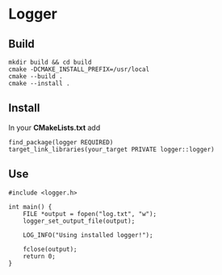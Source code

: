 # Logger

## Build

```
mkdir build && cd build
cmake -DCMAKE_INSTALL_PREFIX=/usr/local
cmake --build .
cmake --install .
```

## Install

In your **CMakeLists.txt** add

```
find_package(logger REQUIRED)
target_link_libraries(your_target PRIVATE logger::logger)
```

## Use

```
#include <logger.h>

int main() {
    FILE *output = fopen("log.txt", "w");
    logger_set_output_file(output);

    LOG_INFO("Using installed logger!");

    fclose(output);
    return 0;
}
```
